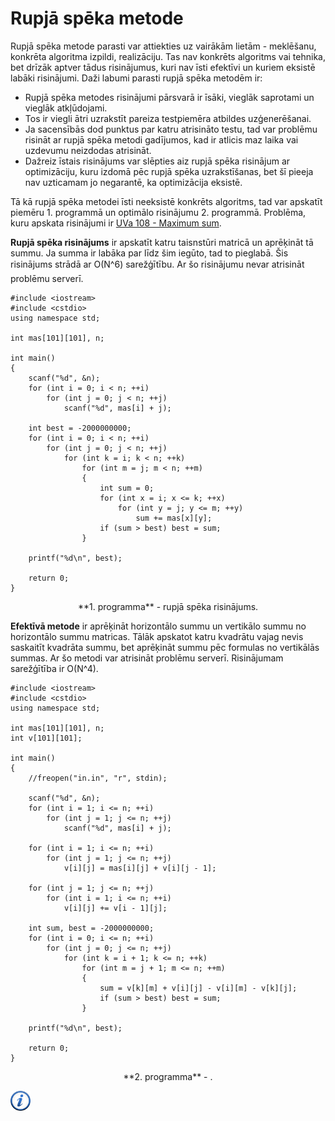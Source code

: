 # Rupjā spēka metode

Rupjā spēka metode parasti var attiekties uz vairākām lietām - meklēšanu, konkrēta algoritma izpildi, realizāciju. Tas nav konkrēts algoritms vai tehnika, bet drīzāk aptver tādus risinājumus, kuri nav īsti efektīvi un kuriem eksistē labāki risinājumi. Daži labumi parasti rupjā spēka metodēm ir:

- Rupjā spēka metodes risinājumi pārsvarā ir īsāki, vieglāk saprotami un vieglāk atkļūdojami.
- Tos ir viegli ātri uzrakstīt pareiza testpiemēra atbildes uzģenerēšanai.
- Ja sacensībās dod punktus par katru atrisināto testu, tad var problēmu risināt ar rupjā spēka metodi gadījumos, kad ir atlicis maz laika vai uzdevumu neizdodas atrisināt.
- Dažreiz īstais risinājums var slēpties aiz rupjā spēka risinājum ar optimizāciju, kuru izdomā pēc rupjā spēka uzrakstīšanas, bet šī pieeja nav uzticamam jo negarantē, ka optimizācija eksistē.


Tā kā rupjā spēka metodei īsti neeksistē konkrēts algoritms, tad var apskatīt piemēru 1. programmā un optimālo risinājumu 2. programmā. Problēma, kuru apskata risinājumi ir <a href="http://uva.onlinejudge.org/index.php?option=com_onlinejudge&Itemid=8&page=show_problem&problem=44">UVa 108 - Maximum sum</a>.

**Rupjā spēka risinājums** ir apskatīt katru taisnstūri matricā un aprēķināt tā summu. Ja summa ir labāka par līdz šim iegūto, tad to pieglabā. Šis risinājums strādā ar O(N^6) sarežģītību. Ar šo risinājumu nevar atrisināt problēmu serverī.

```
#include <iostream>
#include <cstdio>
using namespace std;

int mas[101][101], n;

int main()
{
    scanf("%d", &n);
    for (int i = 0; i < n; ++i)
        for (int j = 0; j < n; ++j)
            scanf("%d", mas[i] + j);

    int best = -2000000000;
    for (int i = 0; i < n; ++i)
        for (int j = 0; j < n; ++j)
            for (int k = i; k < n; ++k)
                for (int m = j; m < n; ++m)
                {
                    int sum = 0;
                    for (int x = i; x <= k; ++x)
                        for (int y = j; y <= m; ++y)
                            sum += mas[x][y];
                    if (sum > best) best = sum;
                }

    printf("%d\n", best);

    return 0;
}
```

<center>
**1. programma** - rupjā spēka risinājums.
</center>

**Efektīvā metode** ir aprēķināt horizontālo summu un vertikālo summu no horizontālo summu matricas. Tālāk apskatot katru kvadrātu vajag nevis saskaitīt kvadrāta summu, bet aprēķināt summu pēc formulas no vertikālās summas. Ar šo metodi var atrisināt problēmu serverī. Risinājumam sarežģītība ir O(N^4).

```
#include <iostream>
#include <cstdio>
using namespace std;

int mas[101][101], n;
int v[101][101];

int main()
{
    //freopen("in.in", "r", stdin);

    scanf("%d", &n);
    for (int i = 1; i <= n; ++i)
        for (int j = 1; j <= n; ++j)
            scanf("%d", mas[i] + j);

    for (int i = 1; i <= n; ++i)
        for (int j = 1; j <= n; ++j)
            v[i][j] = mas[i][j] + v[i][j - 1];

    for (int j = 1; j <= n; ++j)
        for (int i = 1; i <= n; ++i)
            v[i][j] += v[i - 1][j];

    int sum, best = -2000000000;
    for (int i = 0; i <= n; ++i)
        for (int j = 0; j <= n; ++j)
            for (int k = i + 1; k <= n; ++k)
                for (int m = j + 1; m <= n; ++m)
                {
                    sum = v[k][m] + v[i][j] - v[i][m] - v[k][j];
                    if (sum > best) best = sum;
                }

    printf("%d\n", best);

    return 0;
}
```

<center>
**2. programma** - .
</center>

<a href="http://en.wikipedia.org/wiki/Brute-force_search" target="_blank">![Vairāk informācija](/media/theory/information.png)</a>